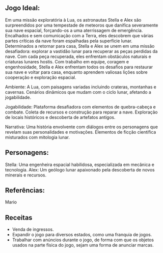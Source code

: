 ## Jogo Ideal:

Em uma missão exploratória à Lua, os astronautas Stella e Alex são surpreendidos por uma tempestade de meteoros que danifica severamente sua nave espacial, forçando-os a uma aterrissagem de emergência. Encalhados e sem comunicação com a Terra, eles descobrem que várias partes críticas da nave foram espalhadas pela superfície lunar.
Determinados a retornar para casa, Stella e Alex se unem em uma missão desafiadora: explorar a vastidão lunar para recuperar as peças perdidas da nave. Com cada peça recuperada, eles enfrentam obstáculos naturais e criaturas lunares hostis.
 Com trabalho em equipe, coragem e engenhosidade, Stella e Alex enfrentam todos os desafios para restaurar sua nave e voltar para casa, enquanto aprendem valiosas lições sobre cooperação e exploração espacial.

Ambiente:
A Lua, com paisagens variadas incluindo crateras, montanhas e cavernas.
Cenários dinâmicos que mudam com o ciclo lunar, afetando a jogabilidade.

Jogabilidade:
Plataforma desafiadora com elementos de quebra-cabeça e combate.
Coleta de recursos e construção para reparar a nave.
Exploração de locais históricos e descoberta de artefatos antigos.

Narrativa:
Uma história envolvente com diálogos entre os personagens que revelam suas personalidades e motivações.
Elementos de ficção científica misturados com mitologia lunar.


## Personagens:
Stella: Uma engenheira espacial habilidosa, especializada em mecânica e tecnologia.
Alex: Um geólogo lunar apaixonado pela descoberta de novos minerais e recursos.


## Referências:
Mario

## Receitas

- Venda de ingressos.
- Expandir o jogo para diversos estados, como uma franquia de jogos.
- Trabalhar com anúncios durante o jogo, de forma com que os objetos usados na parte física do jogo, sejam uma forma de anunciar marcas.

